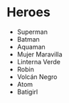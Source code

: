 # Heroes

* Superman
* Batman
* Aquaman
* Mujer Maravilla
* Linterna Verde
* Robin
* Volcán Negro
* Atom
* Batigirl
